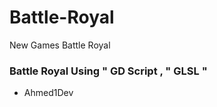 # Battle-Royal
New Games Battle Royal

### Battle Royal Using " __GD Script__ , " __GLSL__ "

- Ahmed1Dev
